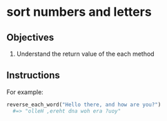 # sort numbers and letters

## Objectives

1. Understand the return value of the each method


## Instructions


For example:

```ruby
reverse_each_word("Hello there, and how are you?")
  #=> "olleH ,ereht dna woh era ?uoy"
```

